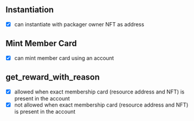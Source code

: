## Instantiation
- [x] can instantiate with packager owner NFT as address

## Mint Member Card
- [x] can mint member card using an account

## get_reward_with_reason
- [x] allowed when exact membership card (resource address and NFT) is present in the account
- [x] not allowed when exact membership card (resource address and NFT) is present in the account